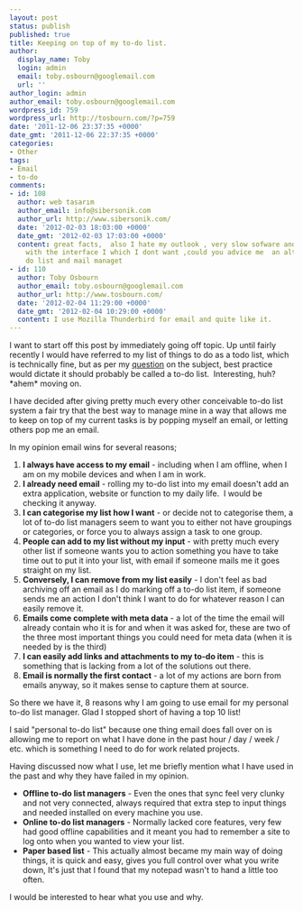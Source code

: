 ```yaml
---
layout: post
status: publish
published: true
title: Keeping on top of my to-do list.
author:
  display_name: Toby
  login: admin
  email: toby.osbourn@googlemail.com
  url: ''
author_login: admin
author_email: toby.osbourn@googlemail.com
wordpress_id: 759
wordpress_url: http://tosbourn.com/?p=759
date: '2011-12-06 23:37:35 +0000'
date_gmt: '2011-12-06 22:37:35 +0000'
categories:
- Other
tags:
- Email
- to-do
comments:
- id: 108
  author: web tasarım
  author_email: info@sibersonik.com
  author_url: http://www.sibersonik.com/
  date: '2012-02-03 18:03:00 +0000'
  date_gmt: '2012-02-03 17:03:00 +0000'
  content: great facts,  also I hate my outlook , very slow sofware and always opening
    with the interface I which I dont want ,could you advice me  an alternate? to
    do list and mail managet
- id: 110
  author: Toby Osbourn
  author_email: toby.osbourn@googlemail.com
  author_url: http://www.tosbourn.com/
  date: '2012-02-04 11:29:00 +0000'
  date_gmt: '2012-02-04 10:29:00 +0000'
  content: I use Mozilla Thunderbird for email and quite like it.
---
```

<p>I want to start off this post by immediately going off topic. Up until fairly recently I would have referred to my list of things to do as a todo list, which is technically fine, but as per my <a title="todo or to-do question" href="http://english.stackexchange.com/q/46217/6083" target="_blank">question</a> on the subject, best practice would dictate it should probably be called a to-do list.  Interesting, huh? *ahem* moving on.</p>
<p>I have decided after giving pretty much every other conceivable to-do list system a fair try that the best way to manage mine in a way that allows me to keep on top of my current tasks is by popping myself an email, or letting others pop me an email.</p>
<p>In my opinion email wins for several reasons;</p>
<ol>
<li><strong>I always have access to my email</strong> - including when I am offline, when I am on my mobile devices and when I am in work.</li>
<li><strong>I already need email</strong> - rolling my to-do list into my email doesn't add an extra application, website or function to my daily life.  I would be checking it anyway.</li>
<li><strong>I can categorise my list how I want</strong> - or decide not to categorise them, a lot of to-do list managers seem to want you to either not have groupings or categories, or force you to always assign a task to one group.</li>
<li><strong>People can add to my list without my input</strong> - with pretty much every other list if someone wants you to action something you have to take time out to put it into your list, with email if someone mails me it goes straight on my list.</li>
<li><strong>Conversely, I can remove from my list easily</strong> - I don't feel as bad archiving off an email as I do marking off a to-do list item, if someone sends me an action I don't think I want to do for whatever reason I can easily remove it.</li>
<li><strong>Emails come complete with meta data</strong> - a lot of the time the email will already contain who it is for and when it was asked for, these are two of the three most important things you could need for meta data (when it is needed by is the third)</li>
<li><strong>I can easily add links and attachments to my to-do item</strong> - this is something that is lacking from a lot of the solutions out there.</li>
<li><strong>Email is normally the first contact</strong> - a lot of my actions are born from emails anyway, so it makes sense to capture them at source.</li>
</ol>
<p>So there we have it, 8 reasons why I am going to use email for my personal to-do list manager. Glad I stopped short of having a top 10 list!</p>
<p>I said "personal to-do list" because one thing email does fall over on is allowing me to report on what I have done in the past hour / day / week / etc. which is something I need to do for work related projects.</p>
<p>Having discussed now what I use, let me briefly mention what I have used in the past and why they have failed in my opinion.</p>
<ul>
<li><strong>Offline to-do list managers</strong> - Even the ones that sync feel very clunky and not very connected, always required that extra step to input things and needed installed on every machine you use.</li>
<li><strong>Online to-do list managers</strong> - Normally lacked core features, very few had good offline capabilities and it meant you had to remember a site to log onto when you wanted to view your list.</li>
<li><strong>Paper based list</strong> - This actually almost became my main way of doing things, it is quick and easy, gives you full control over what you write down, It's just that I found that my notepad wasn't to hand a little too often.</li>
</ul>
<p>I would be interested to hear what you use and why.</p>

